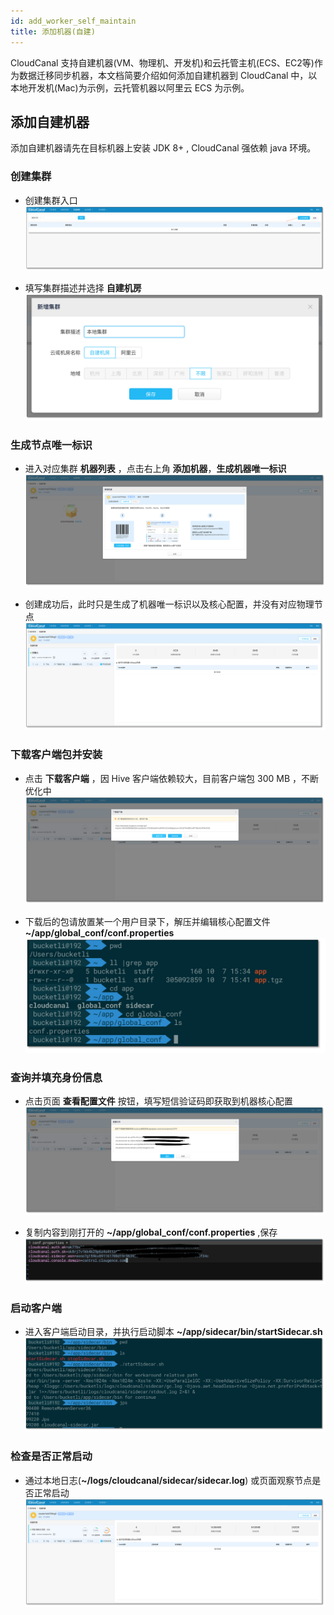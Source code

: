 ```yaml
---
id: add_worker_self_maintain
title: 添加机器(自建)
---
```


CloudCanal 支持自建机器(VM、物理机、开发机)和云托管主机(ECS、EC2等)作为数据迁移同步机器，本文档简要介绍如何添加自建机器到 CloudCanal 中，以本地开发机(Mac)为示例，云托管机器以阿里云 ECS 为示例。

## 添加自建机器

添加自建机器请先在目标机器上安装 JDK 8+ , CloudCanal 强依赖 java 环境。

### 创建集群

- 创建集群入口
  ![](assets/add_worker/self_maintain/add_cluster_entry.png)
 
- 填写集群描述并选择 **自建机房**
  ![](assets/add_worker/self_maintain/add_cluster.png)

### 生成节点唯一标识

- 进入对应集群 **机器列表** ，点击右上角 **添加机器**，**生成机器唯一标识**
  ![](assets/add_worker/self_maintain/gen_core_config.png)

- 创建成功后，此时只是生成了机器唯一标识以及核心配置，并没有对应物理节点
  ![](assets/add_worker/self_maintain/gen_core_config_successfully.png)

### 下载客户端包并安装

- 点击 **下载客户端** ，因 Hive 客户端依赖较大，目前客户端包 300 MB ，不断优化中
  ![](assets/add_worker/self_maintain/download_client.png)
 
- 下载后的包请放置某一个用户目录下，解压并编辑核心配置文件 **~/app/global_conf/conf.properties**
  ![](assets/add_worker/self_maintain/global_config_entry.png)

### 查询并填充身份信息

- 点击页面 **查看配置文件** 按钮，填写短信验证码即获取到机器核心配置
  ![](assets/add_worker/self_maintain/get_worker_identify.png)
 
- 复制内容到刚打开的 **~/app/global_conf/conf.properties** ,保存
  ![](assets/add_worker/self_maintain/fill_global_config.png)

### 启动客户端

- 进入客户端启动目录，并执行启动脚本 **~/app/sidecar/bin/startSidecar.sh**
  ![](assets/add_worker/self_maintain/start_sidecar.png)

### 检查是否正常启动

- 通过本地日志(**~/logs/cloudcanal/sidecar/sidecar.log**) 或页面观察节点是否正常启动
  ![](assets/add_worker/self_maintain/add_onprim_mac_successfully.png)